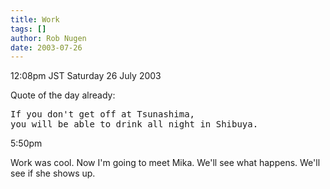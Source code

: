 ```yaml
---
title: Work
tags: []
author: Rob Nugen
date: 2003-07-26
---
```


<p class=date>12:08pm JST Saturday 26 July 2003</p>

<p>Quote of the day already:</p>

<pre>
If you don't get off at Tsunashima,
you will be able to drink all night in Shibuya.
</pre>

<p class=date>5:50pm</p>

<p>Work was cool.  Now I'm going to meet Mika.  We'll see what
happens.  We'll see if she shows up.</p>
